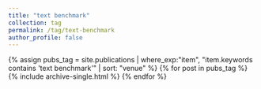 ```yaml
---
title: "text benchmark"
collection: tag
permalink: /tag/text-benchmark
author_profile: false
---
```

{% assign pubs_tag = site.publications | where_exp:"item", "item.keywords contains 'text benchmark'" | sort: "venue" %}
{% for post in pubs_tag %}
  {% include archive-single.html %}
{% endfor %}